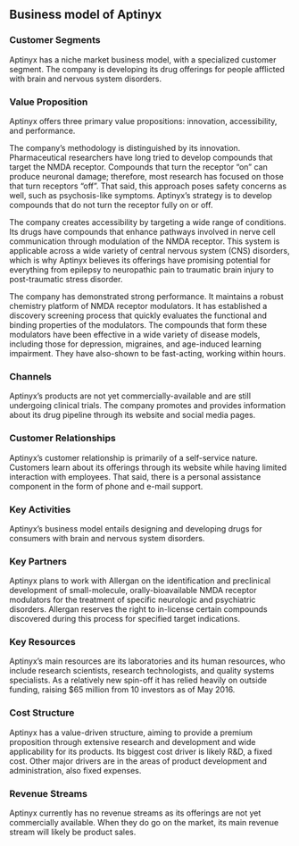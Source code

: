 Business model of Aptinyx
-------------------------

 ### Customer Segments

 Aptinyx has a niche market business model, with a specialized customer segment. The company is developing its drug offerings for people afflicted with brain and nervous system disorders.

 ### Value Proposition

 Aptinyx offers three primary value propositions: innovation, accessibility, and performance.

 The company’s methodology is distinguished by its innovation. Pharmaceutical researchers have long tried to develop compounds that target the NMDA receptor. Compounds that turn the receptor “on” can produce neuronal damage; therefore, most research has focused on those that turn receptors “off”. That said, this approach poses safety concerns as well, such as psychosis-like symptoms. Aptinyx’s strategy is to develop compounds that do not turn the receptor fully on or off.

 The company creates accessibility by targeting a wide range of conditions. Its drugs have compounds that enhance pathways involved in nerve cell communication through modulation of the NMDA receptor. This system is applicable across a wide variety of central nervous system (CNS) disorders, which is why Aptinyx believes its offerings have promising potential for everything from epilepsy to neuropathic pain to traumatic brain injury to post-traumatic stress disorder.

 The company has demonstrated strong performance. It maintains a robust chemistry platform of NMDA receptor modulators. It has established a discovery screening process that quickly evaluates the functional and binding properties of the modulators. The compounds that form these modulators have been effective in a wide variety of disease models, including those for depression, migraines, and age-induced learning impairment. They have also-shown to be fast-acting, working within hours.

 ### Channels

 Aptinyx’s products are not yet commercially-available and are still undergoing clinical trials. The company promotes and provides information about its drug pipeline through its website and social media pages.

 ### Customer Relationships

 Aptinyx’s customer relationship is primarily of a self-service nature. Customers learn about its offerings through its website while having limited interaction with employees. That said, there is a personal assistance component in the form of phone and e-mail support.

 ### Key Activities

 Aptinyx’s business model entails designing and developing drugs for consumers with brain and nervous system disorders.

 ### Key Partners

 Aptinyx plans to work with Allergan on the identification and preclinical development of small-molecule, orally-bioavailable NMDA receptor modulators for the treatment of specific neurologic and psychiatric disorders. Allergan reserves the right to in-license certain compounds discovered during this process for specified target indications.

 ### Key Resources

 Aptinyx’s main resources are its laboratories and its human resources, who include research scientists, research technologists, and quality systems specialists. As a relatively new spin-off it has relied heavily on outside funding, raising $65 million from 10 investors as of May 2016.

 ### Cost Structure

 Aptinyx has a value-driven structure, aiming to provide a premium proposition through extensive research and development and wide applicability for its products. Its biggest cost driver is likely R&D, a fixed cost. Other major drivers are in the areas of product development and administration, also fixed expenses.

 ### Revenue Streams

 Aptinyx currently has no revenue streams as its offerings are not yet commercially available. When they do go on the market, its main revenue stream will likely be product sales.